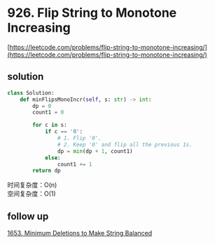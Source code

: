 # 926. Flip String to Monotone Increasing

[https://leetcode.com/problems/flip-string-to-monotone-increasing/](https://leetcode.com/problems/flip-string-to-monotone-increasing/)

## solution

```python
class Solution:
    def minFlipsMonoIncr(self, s: str) -> int:
        dp = 0
        count1 = 0

        for c in s:
            if c == '0':
                # 1. Flip '0'.
                # 2. Keep '0' and flip all the previous 1s.
                dp = min(dp + 1, count1)
            else:
                count1 += 1
        return dp
```

时间复杂度：O(n) <br>
空间复杂度：O(1)

## follow up

[1653. Minimum Deletions to Make String Balanced](../05_stack_queue/1249.%20Minimum%20Remove%20to%20Make%20Valid%20Parentheses.md)
